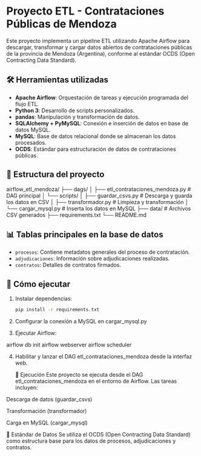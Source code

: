 # Proyecto ETL - Contrataciones Públicas de Mendoza

Este proyecto implementa un pipeline ETL utilizando Apache Airflow para descargar, transformar y cargar datos abiertos de contrataciones públicas de la provincia de Mendoza (Argentina), conforme al estándar OCDS (Open Contracting Data Standard).

## 🛠️ Herramientas utilizadas

- **Apache Airflow**: Orquestación de tareas y ejecución programada del flujo ETL.
- **Python 3**: Desarrollo de scripts personalizados.
- **pandas**: Manipulación y transformación de datos.
- **SQLAlchemy + PyMySQL**: Conexión e inserción de datos en base de datos MySQL.
- **MySQL**: Base de datos relacional donde se almacenan los datos procesados.
- **OCDS**: Estándar para estructuración de datos de contrataciones públicas.

## 📁 Estructura del proyecto

airflow_etl_mendoza/
├── dags/
│ ├── etl_contrataciones_mendoza.py # DAG principal
│ └── scripts/
│ ├── guardar_csvs.py # Descarga y guarda los datos en CSV
│ ├── transformador.py # Limpieza y transformación
│ └── cargar_mysql.py # Inserta los datos en MySQL
├── data/ # Archivos CSV generados
├── requirements.txt
└── README.md


## 📊 Tablas principales en la base de datos

- `procesos`: Contiene metadatos generales del proceso de contratación.
- `adjudicaciones`: Información sobre adjudicaciones realizadas.
- `contratos`: Detalles de contratos firmados.

## 🚀 Cómo ejecutar

1. Instalar dependencias:
   ```bash
   pip install -r requirements.txt
2. Configurar la conexión a MySQL en cargar_mysql.py

3. Ejecutar Airflow:

airflow db init
airflow webserver
airflow scheduler

4. Habilitar y lanzar el DAG etl_contrataciones_mendoza desde la interfaz web.

   🚀 Ejecución
Este proyecto se ejecuta desde el DAG etl_contrataciones_mendoza en el entorno de Airflow. Las tareas incluyen:

Descarga de datos (guardar_csvs)

Transformación (transformador)

Carga en MySQL (cargar_mysql)

🧩 Estándar de Datos
Se utiliza el OCDS (Open Contracting Data Standard) como estructura base para los datos de procesos, adjudicaciones y contratos.
